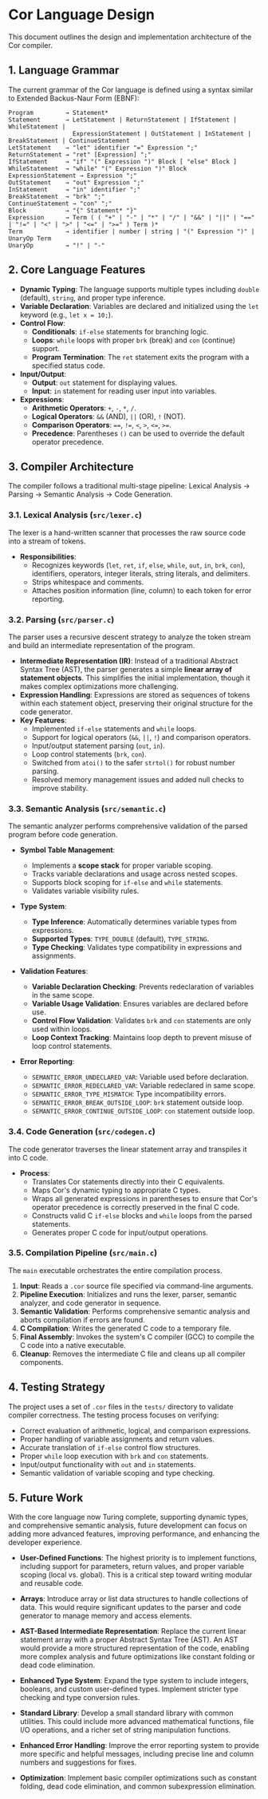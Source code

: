 # Cor Language Design

This document outlines the design and implementation architecture of the Cor compiler.

## 1. Language Grammar

The current grammar of the Cor language is defined using a syntax similar to Extended Backus-Naur Form (EBNF):

```
Program         → Statement*
Statement       → LetStatement | ReturnStatement | IfStatement | WhileStatement | 
                  ExpressionStatement | OutStatement | InStatement | BreakStatement | ContinueStatement
LetStatement    → "let" identifier "=" Expression ";"
ReturnStatement → "ret" [Expression] ";"
IfStatement     → "if" "(" Expression ")" Block [ "else" Block ]
WhileStatement  → "while" "(" Expression ")" Block
ExpressionStatement → Expression ";"
OutStatement    → "out" Expression ";"
InStatement     → "in" identifier ";"
BreakStatement  → "brk" ";"
ContinueStatement → "con" ";"
Block           → "{" Statement* "}"
Expression      → Term ( ( "+" | "-" | "*" | "/" | "&&" | "||" | "==" | "!=" | "<" | ">" | "<=" | ">=" ) Term )*
Term            → identifier | number | string | "(" Expression ")" | UnaryOp Term
UnaryOp         → "!" | "-"
```

## 2. Core Language Features

-   **Dynamic Typing**: The language supports multiple types including `double` (default), `string`, and proper type inference.
-   **Variable Declaration**: Variables are declared and initialized using the `let` keyword (e.g., `let x = 10;`).
-   **Control Flow**:
    -   **Conditionals**: `if-else` statements for branching logic.
    -   **Loops**: `while` loops with proper `brk` (break) and `con` (continue) support.
    -   **Program Termination**: The `ret` statement exits the program with a specified status code.
-   **Input/Output**: 
    -   **Output**: `out` statement for displaying values.
    -   **Input**: `in` statement for reading user input into variables.
-   **Expressions**:
    -   **Arithmetic Operators**: `+`, `-`, `*`, `/`.
    -   **Logical Operators**: `&&` (AND), `||` (OR), `!` (NOT).
    -   **Comparison Operators**: `==`, `!=`, `<`, `>`, `<=`, `>=`.
    -   **Precedence**: Parentheses `()` can be used to override the default operator precedence.

## 3. Compiler Architecture

The compiler follows a traditional multi-stage pipeline: Lexical Analysis → Parsing → Semantic Analysis → Code Generation.

### 3.1. Lexical Analysis (`src/lexer.c`)

The lexer is a hand-written scanner that processes the raw source code into a stream of tokens.

-   **Responsibilities**:
    -   Recognizes keywords (`let`, `ret`, `if`, `else`, `while`, `out`, `in`, `brk`, `con`), identifiers, operators, integer literals, string literals, and delimiters.
    -   Strips whitespace and comments.
    -   Attaches position information (line, column) to each token for error reporting.

### 3.2. Parsing (`src/parser.c`)

The parser uses a recursive descent strategy to analyze the token stream and build an intermediate representation of the program.

-   **Intermediate Representation (IR)**: Instead of a traditional Abstract Syntax Tree (AST), the parser generates a simple **linear array of statement objects**. This simplifies the initial implementation, though it makes complex optimizations more challenging.
-   **Expression Handling**: Expressions are stored as sequences of tokens within each statement object, preserving their original structure for the code generator.
-   **Key Features**:
    -   Implemented `if-else` statements and `while` loops.
    -   Support for logical operators (`&&`, `||`, `!`) and comparison operators.
    -   Input/output statement parsing (`out`, `in`).
    -   Loop control statements (`brk`, `con`).
    -   Switched from `atoi()` to the safer `strtol()` for robust number parsing.
    -   Resolved memory management issues and added null checks to improve stability.

### 3.3. Semantic Analysis (`src/semantic.c`)

The semantic analyzer performs comprehensive validation of the parsed program before code generation.

-   **Symbol Table Management**:
    -   Implements a **scope stack** for proper variable scoping.
    -   Tracks variable declarations and usage across nested scopes.
    -   Supports block scoping for `if-else` and `while` statements.
    -   Validates variable visibility rules.

-   **Type System**:
    -   **Type Inference**: Automatically determines variable types from expressions.
    -   **Supported Types**: `TYPE_DOUBLE` (default), `TYPE_STRING`.
    -   **Type Checking**: Validates type compatibility in expressions and assignments.

-   **Validation Features**:
    -   **Variable Declaration Checking**: Prevents redeclaration of variables in the same scope.
    -   **Variable Usage Validation**: Ensures variables are declared before use.
    -   **Control Flow Validation**: Validates `brk` and `con` statements are only used within loops.
    -   **Loop Context Tracking**: Maintains loop depth to prevent misuse of loop control statements.

-   **Error Reporting**:
    -   `SEMANTIC_ERROR_UNDECLARED_VAR`: Variable used before declaration.
    -   `SEMANTIC_ERROR_REDECLARED_VAR`: Variable redeclared in same scope.
    -   `SEMANTIC_ERROR_TYPE_MISMATCH`: Type incompatibility errors.
    -   `SEMANTIC_ERROR_BREAK_OUTSIDE_LOOP`: `brk` statement outside loop.
    -   `SEMANTIC_ERROR_CONTINUE_OUTSIDE_LOOP`: `con` statement outside loop.

### 3.4. Code Generation (`src/codegen.c`)

The code generator traverses the linear statement array and transpiles it into C code.

-   **Process**:
    -   Translates Cor statements directly into their C equivalents.
    -   Maps Cor's dynamic typing to appropriate C types.
    -   Wraps all generated expressions in parentheses to ensure that Cor's operator precedence is correctly preserved in the final C code.
    -   Constructs valid C `if-else` blocks and `while` loops from the parsed statements.
    -   Generates proper C code for input/output operations.

### 3.5. Compilation Pipeline (`src/main.c`)

The `main` executable orchestrates the entire compilation process.

1.  **Input**: Reads a `.cor` source file specified via command-line arguments.
2.  **Pipeline Execution**: Initializes and runs the lexer, parser, semantic analyzer, and code generator in sequence.
3.  **Semantic Validation**: Performs comprehensive semantic analysis and aborts compilation if errors are found.
4.  **C Compilation**: Writes the generated C code to a temporary file.
5.  **Final Assembly**: Invokes the system's C compiler (GCC) to compile the C code into a native executable.
6.  **Cleanup**: Removes the intermediate C file and cleans up all compiler components.

## 4. Testing Strategy

The project uses a set of `.cor` files in the `tests/` directory to validate compiler correctness. The testing process focuses on verifying:

-   Correct evaluation of arithmetic, logical, and comparison expressions.
-   Proper handling of variable assignments and return values.
-   Accurate translation of `if-else` control flow structures.
-   Proper `while` loop execution with `brk` and `con` statements.
-   Input/output functionality with `out` and `in` statements.
-   Semantic validation of variable scoping and type checking.

## 5. Future Work

With the core language now Turing complete, supporting dynamic types, and comprehensive semantic analysis, future development can focus on adding more advanced features, improving performance, and enhancing the developer experience.

-   **User-Defined Functions**: The highest priority is to implement functions, including support for parameters, return values, and proper variable scoping (local vs. global). This is a critical step toward writing modular and reusable code.

-   **Arrays**: Introduce array or list data structures to handle collections of data. This would require significant updates to the parser and code generator to manage memory and access elements.

-   **AST-Based Intermediate Representation**: Replace the current linear statement array with a proper Abstract Syntax Tree (AST). An AST would provide a more structured representation of the code, enabling more complex analysis and future optimizations like constant folding or dead code elimination.

-   **Enhanced Type System**: Expand the type system to include integers, booleans, and custom user-defined types. Implement stricter type checking and type conversion rules.

-   **Standard Library**: Develop a small standard library with common utilities. This could include more advanced mathematical functions, file I/O operations, and a richer set of string manipulation functions.

-   **Enhanced Error Handling**: Improve the error reporting system to provide more specific and helpful messages, including precise line and column numbers and suggestions for fixes.

-   **Optimization**: Implement basic compiler optimizations such as constant folding, dead code elimination, and common subexpression elimination.
